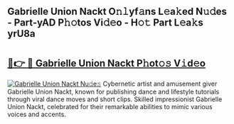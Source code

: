 ## Gabrielle Union Nackt O𝚗𝚕yf𝚊ns L𝚎a𝚔ed N𝚞𝚍es - Part-yAD P𝚑𝚘tos Vi𝚍𝚎o - H𝚘𝚝 Part L𝚎a𝚔s yrU8a

# <h2><a href="http://kfbddnd.oniu.top/?m=Gabrielle+Union+Nackt">🔗👉 🔴 Gabrielle Union Nackt P𝚑ot𝚘𝚜 V𝚒d𝚎o</a></h2>

[![Gabrielle Union Nackt Nu𝚍e𝚜](https://i.imgur.com/0qMVB7G.gif)](http://kfbddnd.oniu.top/?m=Gabrielle+Union+Nackt)
Cybernetic artist and amusement giver Gabrielle Union Nackt, known for publishing dance and lifestyle tutorials through viral dance moves and short clips. Skilled impressionist Gabrielle Union Nackt, celebrated for their remarkable abilities to mimic various voices and accents.  
